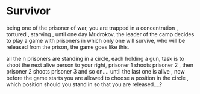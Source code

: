 # Survivor

being one of the prisoner of war, you are trapped in a concentration , tortured , starving , until one day Mr.drokov, the leader of the camp decides to play a game with prisoners in which only one will survive, who will be released from the prison, the game goes like this.

all the n prisoners are standing in a circle, each holding a gun, task is to shoot the next alive person to your right, prisoner 1 shoots prisoner 2 , then prisoner 2 shoots prisoner 3 and so on.... until the last one is alive , now before the game starts you are allowed to choose a position in the circle , which position should you stand in so that you are released....?
